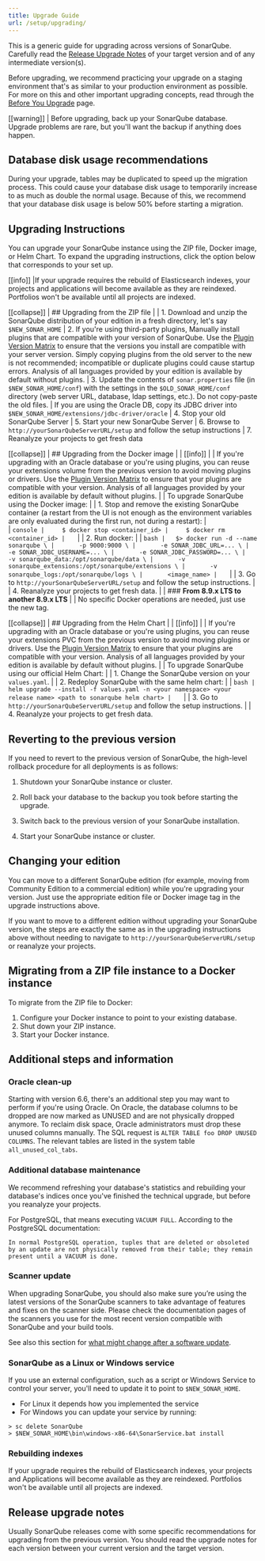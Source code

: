```yaml
---
title: Upgrade Guide
url: /setup/upgrading/
---
```

This is a generic guide for upgrading across versions of SonarQube. Carefully read the [Release Upgrade Notes](/setup/upgrade-notes/) of your target version and of any intermediate version(s).

Before upgrading, we recommend practicing your upgrade on a staging environment that's as similar to your production environment as possible. For more on this and other important upgrading concepts, read through the [Before You Upgrade](/setup/before-you-upgrade/) page. 

[[warning]]
| Before upgrading, back up your SonarQube database. Upgrade problems are rare, but you'll want the backup if anything does happen.

## Database disk usage recommendations
During your upgrade, tables may be duplicated to speed up the migration process. This could cause your database disk usage to temporarily increase to as much as double the normal usage. Because of this, we recommend that your database disk usage is below 50% before starting a migration.

## Upgrading Instructions
You can upgrade your SonarQube instance using the ZIP file, Docker image, or Helm Chart. To expand the upgrading instructions, click the option below that corresponds to your set up.

[[info]]
|If your upgrade requires the rebuild of Elasticsearch indexes, your projects and applications will become available as they are reindexed. Portfolios won't be available until all projects are indexed.

[[collapse]]
| ## Upgrading from the ZIP file
| 
| 1. Download and unzip the SonarQube distribution of your edition in a fresh directory, let's say `$NEW_SONAR_HOME`
| 2. If you're using third-party plugins, Manually install plugins that are compatible with your version of SonarQube. Use the [Plugin Version Matrix](/instance-administration/plugin-version-matrix/) to ensure that the versions you install are compatible with your server version. Simply copying plugins from the old server to the new is not recommended; incompatible or duplicate plugins could cause startup errors. Analysis of all languages provided by your edition is available by default without plugins.
| 3. Update the contents of `sonar.properties` file (in `$NEW_SONAR_HOME/conf`) with the settings in the `$OLD_SONAR_HOME/conf` directory (web server URL, database, ldap settings, etc.). Do not copy-paste the old files.
| If you are using the Oracle DB, copy its JDBC driver into `$NEW_SONAR_HOME/extensions/jdbc-driver/oracle`
| 4. Stop your old SonarQube Server
| 5. Start your new SonarQube Server
| 6. Browse to `http://yourSonarQubeServerURL/setup` and follow the setup instructions
| 7. Reanalyze your projects to get fresh data

[[collapse]]
| ## Upgrading from the Docker image
| 
| [[info]]
| | If you're upgrading with an Oracle database or you're using plugins, you can reuse your extensions volume from the previous version to avoid moving plugins or drivers. Use the [Plugin Version Matrix](/instance-administration/plugin-version-matrix/) to ensure that your plugins are compatible with your version. Analysis of all languages provided by your edition is available by default without plugins.
| 
| To upgrade SonarQube using the Docker image:
| 
| 1. Stop and remove the existing SonarQube container (a restart from the UI is not enough as the environment variables are only evaluated during the first run, not during a restart):
|     
| 	```console
|     $ docker stop <container_id>
|     $ docker rm <container_id>
| 	```
| 
| 2. Run docker:
| 
| 	```bash
| 	$> docker run -d --name sonarqube \
| 		-p 9000:9000 \
| 		-e SONAR_JDBC_URL=... \
| 		-e SONAR_JDBC_USERNAME=... \
| 		-e SONAR_JDBC_PASSWORD=... \
| 		-v sonarqube_data:/opt/sonarqube/data \
| 		-v sonarqube_extensions:/opt/sonarqube/extensions \
| 		-v sonarqube_logs:/opt/sonarqube/logs \
| 		<image_name>
| 	```
| 
| 3. Go to `http://yourSonarQubeServerURL/setup` and follow the setup instructions.
| 
| 4. Reanalyze your projects to get fresh data.
| 
| ### **From 8.9.x LTS to another 8.9.x LTS**
| 
| No specific Docker operations are needed, just use the new tag.

[[collapse]]
| ## Upgrading from the Helm Chart 
| 
| [[info]]
| | If you're upgrading with an Oracle database or you're using plugins, you can reuse your extensions PVC from the previous version to avoid moving plugins or drivers. Use the [Plugin Version Matrix](/instance-administration/plugin-version-matrix/) to ensure that your plugins are compatible with your version. Analysis of all languages provided by your edition is available by default without plugins.
| 
| To upgrade SonarQube using our official Helm Chart:
| 
| 1. Change the SonarQube version on your `values.yaml`.
| 
| 2. Redeploy SonarQube with the same helm chart:
| 
| 	```bash
| 	helm upgrade --install -f values.yaml -n <your namespace> <your release name> <path to sonarqube helm chart>
| 	```
| 
| 3. Go to `http://yourSonarQubeServerURL/setup` and follow the setup instructions.
| 
| 4. Reanalyze your projects to get fresh data.
 
## Reverting to the previous version
 
If you need to revert to the previous version of SonarQube, the high-level rollback procedure for all deployments is as follows: 
 
1. Shutdown your SonarQube instance or cluster.
 
2. Roll back your database to the backup you took before starting the upgrade.
 
3. Switch back to the previous version of your SonarQube installation.

4. Start your SonarQube instance or cluster.
 
## Changing your edition
You can move to a different SonarQube edition (for example, moving from Community Edition to a commercial edition) while you're upgrading your version. Just use the appropriate edition file or Docker image tag in the upgrade instructions above.

If you want to move to a different edition without upgrading your SonarQube version, the steps are exactly the same as in the upgrading instructions above without needing to navigate to `http://yourSonarQubeServerURL/setup` or reanalyze your projects. 

## Migrating from a ZIP file instance to a Docker instance
To migrate from the ZIP file to Docker:
1. Configure your Docker instance to point to your existing database.
2. Shut down your ZIP instance.
3. Start your Docker instance.

## Additional steps and information

### Oracle clean-up

Starting with version 6.6, there's an additional step you may want to perform if you're using Oracle. On Oracle, the database columns to be dropped are now marked as UNUSED and are not physically dropped anymore. To reclaim disk space, Oracle administrators must drop these unused columns manually. The SQL request is `ALTER TABLE foo DROP UNUSED COLUMNS`. The relevant tables are listed in the system table `all_unused_col_tabs`.

### Additional database maintenance

We recommend refreshing your database's statistics and rebuilding your database's indices once you've finished the technical upgrade, but before you reanalyze your projects.

For PostgreSQL, that means executing `VACUUM FULL`. According to the PostgreSQL documentation:

```
In normal PostgreSQL operation, tuples that are deleted or obsoleted by an update are not physically removed from their table; they remain present until a VACUUM is done.
```

### Scanner update

When upgrading SonarQube, you should also make sure you’re using the latest versions of the SonarQube scanners to take advantage of features and fixes on the scanner side. Please check the documentation pages of the scanners you use for the most recent version compatible with SonarQube and your build tools.

See also this section for [what might change after a software update](/user-guide/rules/#header-9).

### SonarQube as a Linux or Windows service

If you use an external configuration, such as a script or Windows Service to control your server, you'll need to update it to point to `$NEW_SONAR_HOME`.
- For Linux it depends how you implemented the service
- For Windows you can update your service by running:
```
> sc delete SonarQube
> $NEW_SONAR_HOME\bin\windows-x86-64\SonarService.bat install
```

### Rebuilding indexes

If your upgrade requires the rebuild of Elasticsearch indexes, your projects and Applications will become available as they are reindexed. Portfolios won't be available until all projects are indexed.

## Release upgrade notes

Usually SonarQube releases come with some specific recommendations for upgrading from the previous version. You should read the upgrade notes for each version between your current version and the target version.
